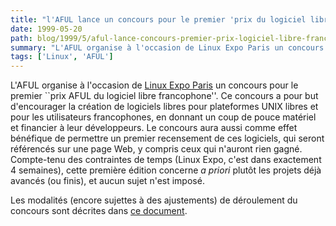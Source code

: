 ```yaml
---
title: "l'AFUL lance un concours pour le premier 'prix du logiciel libre francophone'"
date: 1999-05-20
path: blog/1999/5/aful-lance-concours-premier-prix-logiciel-libre-francophone
summary: "L'AFUL organise à l'occasion de Linux Expo Paris un concours pour le premier ``prix AFUL du logiciel libre francophone''."
tags: ['Linux', 'AFUL']
---
```


<P>
L'AFUL organise à l'occasion de <A HREF="http://www.linux-expo.com/">Linux
Expo Paris</A> un concours pour le premier ``prix AFUL du logiciel
libre francophone''. Ce concours a pour but d'encourager la création
de logiciels libres pour plateformes UNIX libres et pour les utilisateurs
francophones, en donnant un coup de pouce matériel et financier à leur
développeurs. Le concours aura aussi comme effet bénéfique de permettre
un premier recensement de ces logiciels, qui seront référencés
sur une page Web, y compris ceux qui n'auront rien gagné. Compte-tenu
des contraintes de temps (Linux Expo, c'est dans exactement 4 semaines),
cette première édition concerne <EM>a priori</EM> plutôt les projets
déjà avancés (ou finis), et aucun sujet n'est imposé.
</P>

<P>
Les modalités (encore sujettes à des ajustements) de déroulement du concours
sont décrites dans
<A HREF="http://www.aful.org/concours/reglement.html">ce document</A>.
</P>


